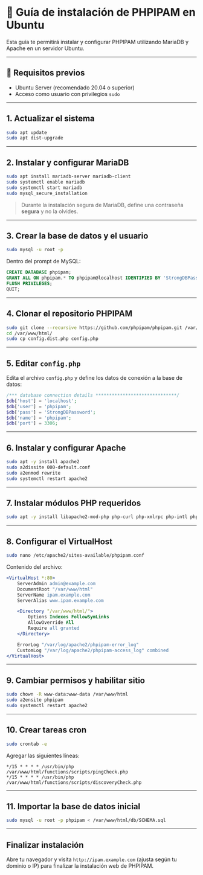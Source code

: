 # 📘 Guía de instalación de PHPIPAM en Ubuntu

Esta guía te permitirá instalar y configurar PHPIPAM utilizando MariaDB y Apache en un servidor Ubuntu.

---

## 🔧 Requisitos previos

- Ubuntu Server (recomendado 20.04 o superior)
- Acceso como usuario con privilegios `sudo`

---

## 1. Actualizar el sistema

```bash
sudo apt update
sudo apt dist-upgrade
```

---

## 2. Instalar y configurar MariaDB

```bash
sudo apt install mariadb-server mariadb-client
sudo systemctl enable mariadb
sudo systemctl start mariadb
sudo mysql_secure_installation
```

> Durante la instalación segura de MariaDB, define una contraseña **segura** y no la olvides.

---

## 3. Crear la base de datos y el usuario

```bash
sudo mysql -u root -p
```

Dentro del prompt de MySQL:

```sql
CREATE DATABASE phpipam;
GRANT ALL ON phpipam.* TO phpipam@localhost IDENTIFIED BY 'StrongDBPassword';
FLUSH PRIVILEGES;
QUIT;
```

---

## 4. Clonar el repositorio PHPIPAM

```bash
sudo git clone --recursive https://github.com/phpipam/phpipam.git /var/www/html/
cd /var/www/html/
sudo cp config.dist.php config.php
```

---

## 5. Editar `config.php`

Edita el archivo `config.php` y define los datos de conexión a la base de datos:

```php
/*** database connection details ******************************/
$db['host'] = 'localhost';
$db['user'] = 'phpipam';
$db['pass'] = 'StrongDBPassword';
$db['name'] = 'phpipam';
$db['port'] = 3306;
```

---

## 6. Instalar y configurar Apache

```bash
sudo apt -y install apache2
sudo a2dissite 000-default.conf
sudo a2enmod rewrite
sudo systemctl restart apache2
```

---

## 7. Instalar módulos PHP requeridos

```bash
sudo apt -y install libapache2-mod-php php-curl php-xmlrpc php-intl php-gd
```

---

## 8. Configurar el VirtualHost

```bash
sudo nano /etc/apache2/sites-available/phpipam.conf
```

Contenido del archivo:

```apache
<VirtualHost *:80>
    ServerAdmin admin@example.com
    DocumentRoot "/var/www/html"
    ServerName ipam.example.com
    ServerAlias www.ipam.example.com

    <Directory "/var/www/html/">
        Options Indexes FollowSymLinks
        AllowOverride All
        Require all granted
    </Directory>

    ErrorLog "/var/log/apache2/phpipam-error_log"
    CustomLog "/var/log/apache2/phpipam-access_log" combined
</VirtualHost>
```

---

## 9. Cambiar permisos y habilitar sitio

```bash
sudo chown -R www-data:www-data /var/www/html
sudo a2ensite phpipam
sudo systemctl restart apache2
```

---

## 10. Crear tareas cron

```bash
sudo crontab -e
```

Agregar las siguientes líneas:

```cron
*/15 * * * * /usr/bin/php /var/www/html/functions/scripts/pingCheck.php
*/15 * * * * /usr/bin/php /var/www/html/functions/scripts/discoveryCheck.php
```

---

## 11. Importar la base de datos inicial

```bash
sudo mysql -u root -p phpipam < /var/www/html/db/SCHEMA.sql
```

---

## Finalizar instalación

Abre tu navegador y visita `http://ipam.example.com` (ajusta según tu dominio o IP) para finalizar la instalación web de PHPIPAM.
